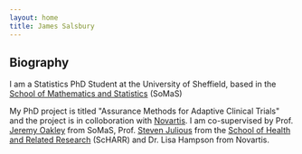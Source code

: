 ```yaml
---
layout: home
title: James Salsbury
---
```

## Biography

I am a Statistics PhD Student at the University of Sheffield, based in the [School of Mathematics and Statistics](https://www.sheffield.ac.uk/maths) (SoMaS)

My PhD project is titled "Assurance Methods for Adaptive Clinical Trials" and the project is in colloboration with [Novartis](https://www.novartis.co.uk/). I am co-supervised by Prof. [Jeremy Oakley](http://www.jeremy-oakley.staff.shef.ac.uk/) from SoMaS, Prof. [Steven Julious](https://www.sheffield.ac.uk/scharr/people/staff/steven-julious) from the [School of Health and Related Research](https://www.sheffield.ac.uk/scharr) (ScHARR) and Dr. Lisa Hampson from Novartis.
